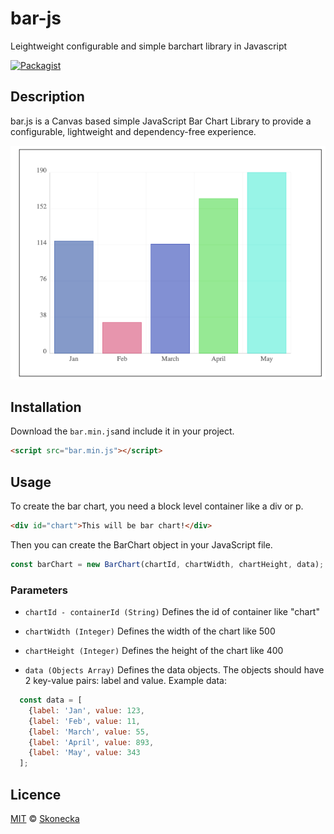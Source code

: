 # bar-js
Leightweight configurable and simple barchart library in Javascript

[![Packagist](https://img.shields.io/packagist/l/doctrine/orm.svg)]()

## Description
bar.js is a Canvas based simple JavaScript Bar Chart Library to provide a configurable, lightweight and dependency-free experience.

![](https://github.com/kskonecka/bar-js/raw/master/bar.png)

## Installation
Download  the `bar.min.js`and include it in your project.

```html
<script src="bar.min.js"></script>
```

## Usage
To create the bar chart, you need a block level container like a div or p.

```html
<div id="chart">This will be bar chart!</div>
```
Then you can create the BarChart object in your JavaScript file.

```js
const barChart = new BarChart(chartId, chartWidth, chartHeight, data);
```

### Parameters
- `chartId - containerId (String)`
Defines the id of container like "chart"

- `chartWidth (Integer)`
Defines the width of the chart like 500

- `chartHeight (Integer)`
Defines the height of the chart like 400

- `data (Objects Array)`
Defines the data objects. The objects should have 2 key-value pairs: label and value. Example data: 

```js
  const data = [
    {label: 'Jan', value: 123,
    {label: 'Feb', value: 11,
    {label: 'March', value: 55,
    {label: 'April', value: 893,
    {label: 'May', value: 343
  ];
```

## Licence
[MIT](LICENCE.md) © [Skonecka](https://github.com/kskonecka)
